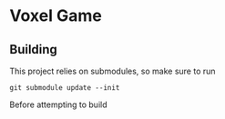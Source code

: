 # Voxel Game

## Building

This project relies on submodules, so make sure to run

`git submodule update --init`

Before attempting to build

